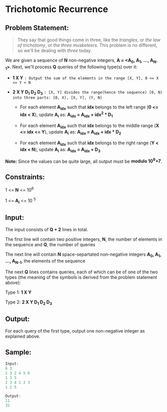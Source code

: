 # Trichotomic Recurrence

## Problem Statement:
> They say that good things come in three, like the *triangles*, or *the law of trichotomy*, or *the three musketeers*. This problem is no different, so we'll be dealing with *three* today.

We are given a sequence of **N** non-negative integers, **A = <A<sub>0</sub>, A<sub>1</sub>, ..., A<sub>N-1</sub>>**. Next, we'll process 
**Q** queries of the following type(s) over it:

- **1 X Y** `: Output the sum of the elements in the range [X, Y], 0 <= X <= Y < N`

- **2 X Y D<sub>1</sub> D<sub>2</sub> D<sub>3</sub>** `: [X, Y] divides the range(hence the sequence) [0, N) into three parts: [0, X), [X, Y], (Y, N)`

  - For each element **A<sub>idx</sub>** such that **idx** belongs to the left range (**0 <= idx < X**), update **A<sub>i</sub>** as: **A<sub>idx</sub> = A<sub>idx</sub> + idx<sup>2</sup> * D<sub>1</sub>**

  - For each element **A<sub>idx</sub>** such that **idx** belongs to the middle range (**X <= idx <= Y**), update **A<sub>i</sub>** as: **A<sub>idx</sub> = A<sub>idx</sub> + idx * D<sub>2</sub>**
  
  - For each element **A<sub>idx</sub>** such that **idx** belongs to the right range (**Y < idx < N**), update **A<sub>i</sub>** as: **A<sub>idx</sub> = A<sub>idx</sub> + D<sub>3</sub>**
  
 **Note:** Since the values can be quite large, all output must be **modulo 10<sup>9</sup>+7**.
  
## Constraints:
1 <= **N** <= 10<sup>6</sup>

1 <= **A<sub>i</sub>** <= 10 <sup>5</sup>

## Input: 
The input consists of **Q + 2** lines in total.

The first line will contain two positive integers, **N**, the number of elements in the sequence and **Q**, the number of queries

The next line will contain **N** space-separtated non-negative integers **A<sub>0</sub>, A<sub>1</sub>, ..., A<sub>N-1</sub>**, the elements of the sequence

The next **Q** lines contains queries, each of which can be of one of the two types (the meaning of the symbols is derived from the problem statement above):

Type 1: **1 X Y**

Type 2: **2 X Y D<sub>1</sub> D<sub>2</sub> D<sub>3</sub>**

## Output:
For each query of the first type, output one non-negative integer as explained above.

## Sample:
```cpp
Input:
6 3
1 3 2 4 5 6
1 3 5
2 3 4 1 2 3
1 2 5

Output:
11
35
```
